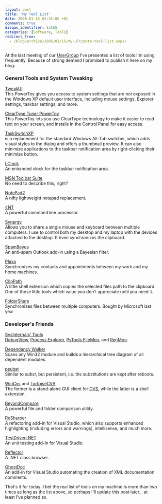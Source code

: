 ```yaml
---
layout: post
title: 'My Tool List'
date: 2006-01-15 04:35:00 +01
comments: true
disqus_identifier: 13165
categories: [Software, Tools]
redirect_from:
  - /blog/archive/2006/01/15/my-ultimate-tool-list.aspx/
---
```


At the last meeting of our [UserGroup](http://www.vfl-niederrhein.net/) I've presented a list of tools I'm using frequently. Because of strong demand I promised to publish it here on my blog:

### General Tools and System Tweaking

[TweakUI](http://www.microsoft.com/windowsxp/downloads/powertoys/xppowertoys.mspx)  
This PowerToy gives you access to system settings that are not exposed in the Windows XP default user interface, including mouse settings, Explorer settings, taskbar settings, and more.

[ClearType Tuner PowerToy](http://www.microsoft.com/windowsxp/downloads/powertoys/xppowertoys.mspx)  
This PowerToy lets you use ClearType technology to make it easier to read text on your screen, and installs in the Control Panel for easy access.

[TaskSwitchXP](http://www.ntwind.com/taskswitchxp/)  
is a replacement for the standard Windows Alt-Tab switcher, which adds visual styles to the dialog and offers a thumbnail preview. It can also minimize applications to the taskbar notification area by right-clicking their minimize button.

[LClock](http://www.neowin.net/forum/index.php?showtopic=157465)  
An enhanced clock for the taskbar notification area.

[MSN Toolbar Suite](http://toolbar.msn.com/)  
No need to describe this, right?

[NotePad2](http://www.flos-freeware.ch/notepad2.html)  
A nifty lightweight notepad replacement.

[4NT](http://jpsoft.com/4ntdes.htm)  
A powerful command line processor.

[Synergy](http://synergy2.sourceforge.net/)  
Allows you to share a single mouse and keyboard between multiple computers. I use to control both my desktop and my laptop with the devices attached to the desktop. It even synchronizes the clipboard.

[SpamBayes](http://spambayes.org)  
An anti-spam Outlook add-in using a Bayesian filter.

[Plaxo](http://www.plaxo.com/)  
Synchronizes my contacts and appointments between my work and my home machines.

[ClipPath](http://www.download.com/ClipPath/3000-2094_4-10050927.html?tag=free)  
A little shell extension which copies the selected files path to the clipboard. One of those little tools which value you don't appreciate until you need it.

[FolderShare](http://www.foldershare.com/)  
Synchronizes files between multiple computers. Bought by Microsoft last year

### Developer's Friends

[SysInternals' Tools](http://www.sysinternals.com)  
[DebugView](http://www.sysinternals.com/Utilities/DebugView.html), [Process Explorer](http://www.sysinternals.com/Utilities/ProcessExplorer.html), [PsTools,](http://www.sysinternals.com/Utilities/PsTools.html)[FileMon](http://www.sysinternals.com/Utilities/Filemon.html), and [RegMon](http://www.sysinternals.com/Utilities/Regmon.html).

[Dependancy Walker](http://www.dependencywalker.com/)  
Scans any Win32 module and builds a hierarchical tree diagram of all dependent modules.

[psubst](http://www.alter.org.ua/soft/win/psubst/index.php?lang=en)  
Similar to *subst*, but persistent, i.e. the substitutions are kept after reboots.

[WinCvs](http://wincvs.org/) and [TortoiseCVS](http://www.tortoisecvs.org/)  
The former is a stand-alone GUI client for [CVS](http://www.cvshome.org/), while the latter is a shell extension.

[BeyondCompare](http://scootersoftware.com/)  
A powerful file and folder comparison utility.

[ReSharper](http://www.jetbrains.com/resharper/)  
A refactoring add-in for Visual Studio, which also supports enhanced highlighting (including errors and warnings), intellisense, and much more.

[TestDriven.NET](http://www.testdriven.net/)  
An unit testing add-in for Visual Studio.

[Reflector](http://www.aisto.com/roeder/dotnet/)  
A .NET class browser.

[GhostDoc](http://www.roland-weigelt.de/ghostdoc/)  
An add-in for Visual Studio automating the creation of XML documentation comments.

That's it for today. I bet the real list of tools on my machine is more than two times as long as the list above, so perhaps I'll update this post later... at least I've planned so.

